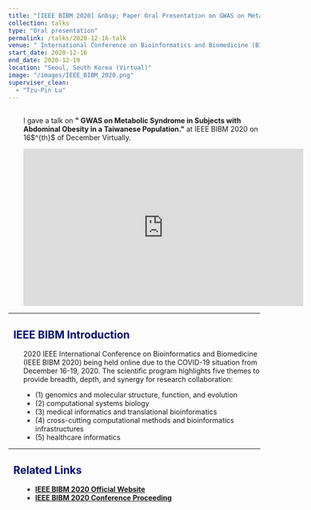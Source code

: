 ```yaml
---
title: "[IEEE BIBM 2020] &nbsp; Paper Oral Presentation on GWAS on Metabolic Syndrome"
collection: talks
type: "Oral presentation"
permalink: /talks/2020-12-16-talk
venue: " International Conference on Bioinformatics and Biomedicine (BIBM 2020)"
start_date: 2020-12-16
end_date: 2020-12-19
location: "Seoul, South Korea (Virtual)"
image: "/images/IEEE_BIBM_2020.png"
superviser_clean:
  - "Tzu-Pin Lu"
---
```

<div style="margin-left: 30px">
  <p style="margin-top: 30px">
  I gave a talk on <b>" GWAS on Metabolic Syndrome in Subjects with Abdominal Obesity in a Taiwanese Population."</b> at IEEE BIBM 2020 on 16$^{th}$ of December Virtually.
  </p>
  <iframe width='560' height='315' src='https://www.youtube-nocookie.com/embed/k5Ry3qH8thU' frameborder='0' allow='accelerometer; autoplay; encrypted-media; gyroscope; picture-in-picture' allowfullscreen><</iframe>
</div>



---

<h2 style="color: #000f70"> <i class="fas fa-dot-circle" style="font-size:18px;"></i> &nbsp;&nbsp;IEEE BIBM Introduction </h2>

<div style="margin-left: 30px">
  <p>
  2020 IEEE International Conference on Bioinformatics and Biomedicine (IEEE BIBM 2020) being held online due to the COVID-19 situation from December 16-19, 2020. The scientific program highlights five themes to provide breadth, depth, and synergy for research collaboration:
  </p>
  <ul>
    <li>(1) genomics and molecular structure, function, and evolution 
    </li>
    <li>(2) computational systems biology
    </li>
    <li>(3) medical informatics and translational bioinformatics
    </li>
    <li>(4) cross-cutting computational methods and bioinformatics infrastructures
    </li>
    <li>(5) healthcare informatics
    </li>
    
  </ul>
</div>

---

<h2 style="color: #000f70"> <i class="fas fa-dot-circle" style="font-size:18px;"></i> &nbsp;&nbsp;Related Links </h2>

<div style="margin-left: 30px">
  <ul>
    <li>
      <a href="https://ieeebibm.org/BIBM2020/" target="_blank"><b>IEEE BIBM 2020 Official Website</b></a>
    </li>
    <li>
      <a href="https://ieeexplore.ieee.org/xpl/conhome/9312958/proceeding" target="_blank"><b>IEEE BIBM 2020 Conference Proceeding</b></a>
    </li>
